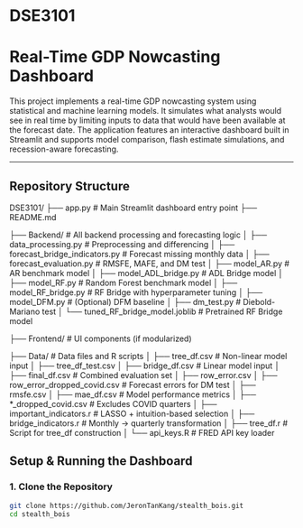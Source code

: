 # DSE3101

# Real-Time GDP Nowcasting Dashboard

This project implements a real-time GDP nowcasting system using statistical and machine learning models. It simulates what analysts would see in real time by limiting inputs to data that would have been available at the forecast date. The application features an interactive dashboard built in Streamlit and supports model comparison, flash estimate simulations, and recession-aware forecasting.

---

## Repository Structure

DSE3101/
├── app.py                         # Main Streamlit dashboard entry point
├── README.md

├── Backend/                       # All backend processing and forecasting logic
│   ├── data_processing.py                # Preprocessing and differencing
│   ├── forecast_bridge_indicators.py     # Forecast missing monthly data
│   ├── forecast_evaluation.py            # RMSFE, MAFE, and DM test
│   ├── model_AR.py                       # AR benchmark model
│   ├── model_ADL_bridge.py               # ADL Bridge model
│   ├── model_RF.py                       # Random Forest benchmark model
│   ├── model_RF_bridge.py                # RF Bridge with hyperparameter tuning
│   ├── model_DFM.py                      # (Optional) DFM baseline
│   ├── dm_test.py                        # Diebold-Mariano test
│   └── tuned_RF_bridge_model.joblib      # Pretrained RF Bridge model

├── Frontend/                    # UI components (if modularized)

├── Data/                        # Data files and R scripts
│   ├── tree_df.csv                       # Non-linear model input
│   ├── tree_df_test.csv
│   ├── bridge_df.csv                     # Linear model input
│   ├── final_df.csv                      # Combined evaluation set
│   ├── row_error.csv
│   ├── row_error_dropped_covid.csv       # Forecast errors for DM test
│   ├── rmsfe.csv
│   ├── mae_df.csv                        # Model performance metrics
│   ├── *_dropped_covid.csv               # Excludes COVID quarters
│   ├── important_indicators.r            # LASSO + intuition-based selection
│   ├── bridge_indicators.r               # Monthly → quarterly transformation
│   ├── tree_df.r                         # Script for tree_df construction
│   └── api_keys.R                        # FRED API key loader

##  Setup & Running the Dashboard

### 1. Clone the Repository
```bash
git clone https://github.com/JeronTanKang/stealth_bois.git
cd stealth_bois
